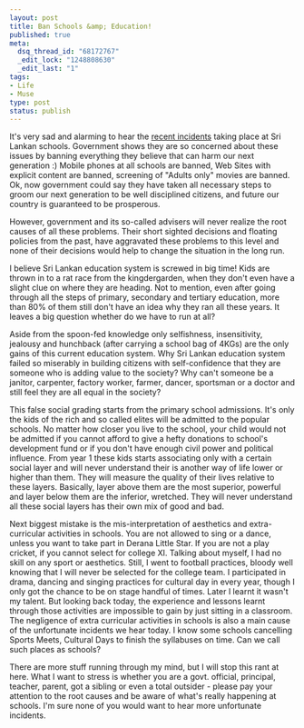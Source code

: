 ```yaml
--- 
layout: post
title: Ban Schools &amp; Education!
published: true
meta: 
  dsq_thread_id: "68172767"
  _edit_lock: "1248808630"
  _edit_last: "1"
tags: 
- Life
- Muse
type: post
status: publish
---
```

It's very sad and alarming to hear the <a href="http://www.thecolombotimes.com/featured-news/6626-schoolgirl-commits-suicide-after-rebuked-by-teacher-for-using-mobile-phone.html">recent incidents</a> taking place at Sri Lankan schools. Government shows they are so concerned about these issues by banning everything they believe that can harm our next generation :) Mobile phones at all schools are banned, Web Sites with explicit content are banned, screening of "Adults only" movies are banned. Ok, now government could say they have taken all necessary steps to groom our next generation to be well disciplined citizens, and future our country is guaranteed to be prosperous.

However, government and its so-called advisers will never realize the root causes of all these problems. Their short sighted decisions and floating policies from the past, have aggravated these problems to this level and none of their decisions would help to change the situation in the long run.

I believe Sri Lankan education system is screwed in big time! Kids are thrown in to a rat race from the kingdergarden, when they don't even have a slight clue on where they are heading. Not to mention, even after going through all the steps of primary, secondary and tertiary education, more than 80% of them still don't have an idea why they ran all these years. It leaves a big question whether do we have to run at all?

Aside from the spoon-fed knowledge only selfishness, insensitivity, jealousy and hunchback (after carrying a school bag of 4KGs) are the only gains of this current education system. Why Sri Lankan education system failed so miserably in building citizens with self-confidence that they are someone who is adding value to the society? Why can't someone be a janitor, carpenter, factory worker, farmer, dancer, sportsman or a doctor and still feel they are all equal in the society?

This false social grading starts from the primary school admissions. It's only the kids of the rich and so called elites will be admitted to the popular schools. No matter how closer you live to the school, your child would not be admitted if you cannot afford to give a hefty donations to school's development fund or if you don't have enough civil power and political influence. From year 1 these kids starts associating only with a certain social layer and will never understand their is another way of life lower or higher than them. They will measure the quality of their lives relative to these layers. Basically, layer above them are the most superior, powerful and layer below them are the inferior, wretched. They will never understand all these social layers has their own mix of good and bad.

Next biggest mistake is the mis-interpretation of aesthetics and extra-curricular activities in schools. You are not allowed to sing or a dance, unless you want to take part in Derana Little Star. If you are not a play cricket, if you cannot select for college XI. Talking about myself, I had no skill on any sport or aesthetics. Still, I went to football practices, bloody well knowing that I will never be selected for the college team. I participated in drama, dancing and singing practices for cultural day in every year, though I only got the chance to be on stage handful of times. Later I learnt it wasn't my talent. But looking back today, the experience and lessons learnt through those activities are impossible to gain by just sitting in a classroom. The negligence of extra curricular activities in schools is also a main cause of the unfortunate incidents we hear today. I know some schools cancelling Sports Meets, Cultural Days to finish the syllabuses on time. Can we call such places as schools?


There are more stuff running through my mind, but I will stop this rant at here. What I want to stress is whether you are a govt. official, principal, teacher, parent, got a sibling or even a total outsider - please pay your attention to the root causes and be aware of what's really happening at schools. I'm sure none of you would want to hear more unfortunate incidents.
